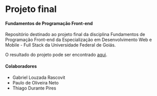 # Projeto final

#### Fundamentos de Programação Front-end

Repositório destinado ao projeto final da disciplina Fundamentos de Programação Front-end da Especialização em Desenvolvimento Web e Mobile - Full Stack da Universidade Federal de Goiás.

O resultado do projeto pode ser encontrado [aqui](https://grascovit.github.io/projeto-fpfe/).

#### Colaboradores
- Gabriel Louzada Rascovit
- Paulo de Oliveira Neto
- Thiago Durante Pires